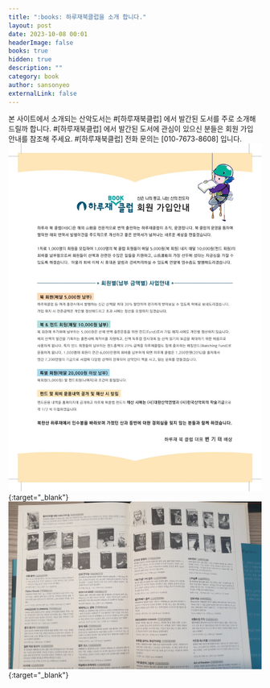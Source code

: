 ```yaml
---
title: ":books: 하루재북클럽을 소개 합니다."
layout: post
date: 2023-10-08 00:01
headerImage: false
books: true
hidden: true
description: ""
category: book
author: sansonyeo
externalLink: false
---
```


본 사이트에서 소개되는 산악도서는 #[하루재북클럽] 에서 발간된 도서를 주로 소개해 드릴까 합니다. 
#[하루재북클럽] 에서 발간된 도서에 관심이 있으신 분들은 회원 가입 안내를 참조해 주세요. 
#[하루재북클럽] 전화 문의는 [010-7673-8608] 입니다. 
![하루재북클럽](/assets/images/하루재북클럽소개.jpg){:target="_blank"}
<br>
![하루재북클럽 발간 도서](/assets/images/하루재북클럽_발간도서.jpg){:target="_blank"}
